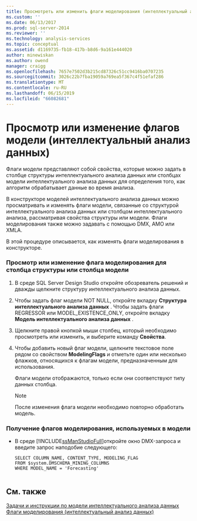 ```yaml
---
title: Просмотреть или изменить флаги моделирования (интеллектуальный анализ данных) | Документация Майкрософт
ms.custom: ''
ms.date: 06/13/2017
ms.prod: sql-server-2014
ms.reviewer: ''
ms.technology: analysis-services
ms.topic: conceptual
ms.assetid: d1169735-fb18-417b-b8d6-9a161e444020
author: minewiskan
ms.author: owend
manager: craigg
ms.openlocfilehash: 7657e7502d3b215cd87326c51cc9416ba0707235
ms.sourcegitcommit: 3026c22b7fba19059a769ea5f367c4f51efaf286
ms.translationtype: MT
ms.contentlocale: ru-RU
ms.lasthandoff: 06/15/2019
ms.locfileid: "66082681"
---
```

# <a name="view-or-change-modeling-flags-data-mining"></a>Просмотр или изменение флагов модели (интеллектуальный анализ данных)
  Флаги модели представляют собой свойства, которые можно задать в столбце структуры интеллектуального анализа данных или столбцах модели интеллектуального анализа данных для определения того, как алгоритм обрабатывает данные во время анализа.  
  
 В конструкторе моделей интеллектуального анализа данных можно просматривать и изменять флаги модели, связанные со структурой интеллектуального анализа данных или столбцом интеллектуального анализа, рассматривая свойства структуры или модели. Флаги моделирования также можно задавать с помощью DMX, AMO или XMLA.  
  
 В этой процедуре описывается, как изменять флаги моделирования в конструкторе.  
  
### <a name="view-or-change-the-modeling-flag-for-a-structure-column-or-model-column"></a>Просмотр или изменение флага моделирования для столбца структуры или столбца модели  
  
1.  В среде SQL Server Design Studio откройте обозреватель решений и дважды щелкните структуру интеллектуального анализа данных.  
  
2.  Чтобы задать флаг модели NOT NULL, откройте вкладку **Структура интеллектуального анализа данных** . Чтобы задать флаги REGRESSOR или MODEL_EXISTENCE_ONLY, откройте вкладку **Модель интеллектуального анализа данных** .  
  
3.  Щелкните правой кнопкой мыши столбец, который необходимо просмотреть или изменить, и выберите команду **Свойства**.  
  
4.  Чтобы добавить новый флаг модели, щелкните текстовое поле рядом со свойством **ModelingFlags** и отметьте один или несколько флажков, относящихся к флагам модели, предназначенным для использования.  
  
     Флаги модели отображаются, только если они соответствуют типу данных столбца.  
  
    > [!NOTE]  
    >  После изменения флага модели необходимо повторно обработать модель.  
  
### <a name="get-the-modeling-flags-used-in-the-model"></a>Получение флагов моделирования, используемых в модели  
  
-   В среде [!INCLUDE[ssManStudioFull](../../includes/ssmanstudiofull-md.md)]откройте окно DMX-запроса и введите запрос наподобие следующего:  
  
    ```  
    SELECT COLUMN_NAME, CONTENT_TYPE, MODELING_FLAG  
    FROM $system.DMSCHEMA_MINING_COLUMNS  
    WHERE MODEL_NAME = 'Forecasting'  
  
    ```  
  
## <a name="see-also"></a>См. также  
 [Задачи и инструкции по модели интеллектуального анализа данных](mining-model-tasks-and-how-tos.md)   
 [Флаги моделирования (интеллектуальный анализ данных)](modeling-flags-data-mining.md)  
  
  

